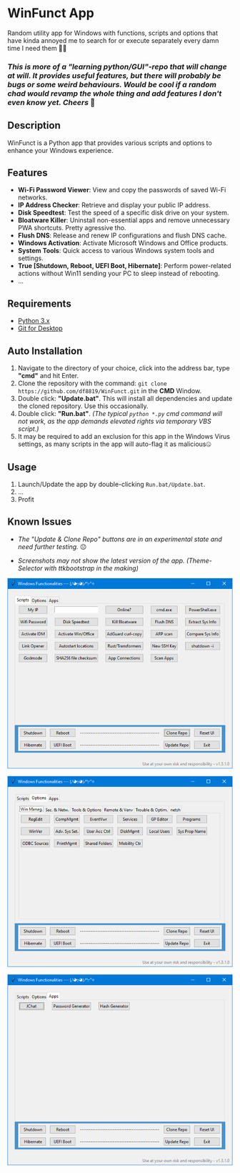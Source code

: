 # WinFunct App

Random utility app for Windows with functions, scripts and options that have kinda annoyed me to search for or execute separately every damn time I need them 🤭🙈

### ***This is more of a "learning python/GUI"-repo that will change at will. It provides useful features, but there will probably be bugs or some weird behaviours. Would be cool if a random chad would revamp the whole thing and add features I don't even know yet. Cheers*** 🍻

## Description

WinFunct is a Python app that provides various scripts and options to enhance your Windows experience.

## Features

- **Wi-Fi Password Viewer**: View and copy the passwords of saved Wi-Fi networks.
- **IP Address Checker**: Retrieve and display your public IP address.
- **Disk Speedtest**: Test the speed of a specific disk drive on your system.
- **Bloatware Killer**: Uninstall non-essential apps and remove unnecessary PWA shortcuts. Pretty agressive tho.
- **Flush DNS**: Release and renew IP configurations and flush DNS cache.
- **Windows Activation**: Activate Microsoft Windows and Office products.
- **System Tools**: Quick access to various Windows system tools and settings.
- **True [Shutdown, Reboot, UEFI Boot, Hibernate]**: Perform power-related actions without Win11 sending your PC to sleep instead of rebooting.
- ...

## Requirements

- [Python 3.x](https://www.python.org/downloads/)
- [Git for Desktop](https://git-scm.com/downloads/)

## Auto Installation

1. Navigate to the directory of your choice, click into the address bar, type **"cmd"** and hit Enter.
2. Clone the repository with the command: `git clone https://github.com/df8819/WinFunct.git` in the **CMD** Window.
3. Double click: **"Update.bat"**. This will install all dependencies and update the cloned repository. Use this occasionally.
4. Double click: **"Run.bat"**. _(The typical ```python *.py``` cmd command will not work, as the app demands elevated rights via temporary VBS script.)_
5. It may be required to add an exclusion for this app in the Windows Virus settings, as many scripts in the app will auto-flag it as malicious🤐

## Usage

1. Launch/Update the app by double-clicking `Run.bat/Update.bat`.
2. ...
3. Profit

## Known Issues

- _The "Update & Clone Repo" buttons are in an experimental state and need further testing._ 😐

- _Screenshots may not show the latest version of the app. (Theme-Selector with ttkbootstrap in the making)_

![Image](1701505001.png)

![Image](1701505091.png)

![Image](1709048179.png)